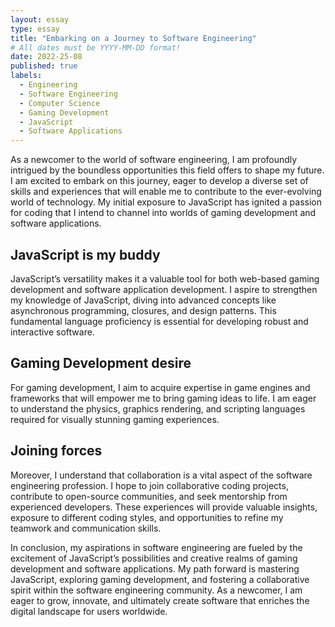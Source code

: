 ```yaml
---
layout: essay
type: essay
title: "Embarking on a Journey to Software Engineering"
# All dates must be YYYY-MM-DD format!
date: 2022-25-08
published: true
labels:
  - Engineering
  - Software Engineering
  - Computer Science
  - Gaming Development
  - JavaScript
  - Software Applications
---
```



As a newcomer to the world of software engineering, I am profoundly intrigued by the boundless opportunities this field offers to shape my future. I am excited to embark on this journey, eager to develop a diverse set of skills and experiences that will enable me to contribute to the ever-evolving world of technology. My initial exposure to JavaScript has ignited a passion for coding that I intend to channel into worlds of gaming development and software applications.

## JavaScript is my buddy
JavaScript’s versatility makes it a valuable tool for both web-based gaming development and software application development. I aspire to strengthen my knowledge of JavaScript, diving into advanced concepts like asynchronous programming, closures, and design patterns. This fundamental language proficiency is essential for developing robust and interactive software.

## Gaming Development desire 
For gaming development, I aim to acquire expertise in game engines and frameworks that will empower me to bring gaming ideas to life. I am eager to understand the physics, graphics rendering, and scripting languages required for visually stunning gaming experiences.

## Joining forces
Moreover, I understand that collaboration is a vital aspect of the software engineering profession. I hope to join collaborative coding projects, contribute to open-source communities, and seek mentorship from experienced developers. These experiences will provide valuable insights, exposure to different coding styles, and opportunities to refine my teamwork and communication skills.

In conclusion, my aspirations in software engineering are fueled by the excitement of JavaScript’s possibilities and creative realms of gaming development and software applications. My path forward is mastering JavaScript, exploring gaming development, and fostering a collaborative spirit within the software engineering community. As a newcomer, I am eager to grow, innovate, and ultimately create software that enriches the digital landscape for users worldwide.
